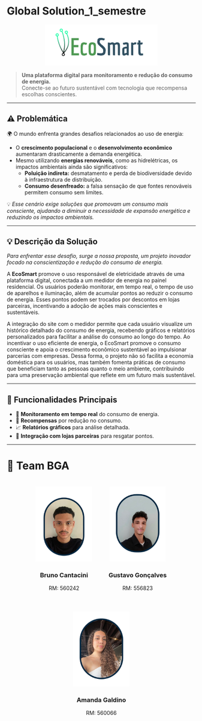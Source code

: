 # Global Solution_1_semestre

<div align="center">
  <img src="./imgs/EcoSmart_semfundo.png" alt="EcoSmart Logo" width="300px">
</div>

> **Uma plataforma digital para monitoramento e redução do consumo de energia.**  
> Conecte-se ao futuro sustentável com tecnologia que recompensa escolhas conscientes.  

---

## ⚠️ **Problemática**  

🌍 O mundo enfrenta grandes desafios relacionados ao uso de energia:  
- O **crescimento populacional** e o **desenvolvimento econômico** aumentaram drasticamente a demanda energética.  
- Mesmo utilizando **energias renováveis**, como as hidrelétricas, os impactos ambientais ainda são significativos:  
  - **Poluição indireta:** desmatamento e perda de biodiversidade devido à infraestrutura de distribuição.  
  - **Consumo desenfreado:** a falsa sensação de que fontes renováveis permitem consumo sem limites.  

💡 *Esse cenário exige soluções que promovam um consumo mais consciente, ajudando a diminuir a necessidade de expansão energética e reduzindo os impactos ambientais.*

---

## 💡 **Descrição da Solução**  

*Para enfrentar esse desafio, surge a nossa proposta, um projeto inovador focado na conscientização e redução do consumo de energia.*

A **EcoSmart** promove o uso responsável de eletricidade através de uma plataforma digital, conectada a um medidor de energia no painel residencial. Os usuários poderão monitorar, em tempo real, o tempo de uso de aparelhos e iluminação, além de acumular pontos ao reduzir o consumo de energia. Esses pontos podem ser trocados por descontos em lojas parceiras, incentivando a adoção de ações mais conscientes e sustentáveis. 

A integração do site com o medidor permite que cada usuário visualize um histórico detalhado do consumo de energia, recebendo gráficos e relatórios personalizados para facilitar a análise do consumo ao longo do tempo. 
Ao incentivar o uso eficiente de energia, o EcoSmart promove o consumo consciente e apoia o crescimento econômico sustentável ao impulsionar parcerias com empresas. Dessa forma, o projeto não só facilita a economia doméstica para os usuários, mas também fomenta práticas de consumo que beneficiam tanto as pessoas quanto o meio ambiente, contribuindo para uma preservação ambiental que reflete em um futuro mais sustentável.

---
## 🎯 **Funcionalidades Principais**  

- 🔎 **Monitoramento em tempo real** do consumo de energia.  
- 🏅 **Recompensas** por redução no consumo.  
- 📈 **Relatórios gráficos** para análise detalhada.  
- 🛒 **Integração com lojas parceiras** para resgatar pontos.  

---
# 👥 Team BGA

<div align="center">
  <div style="display: inline-block; margin: 20px;">
    <img src="./imgs/foto_Bruno.png" width="150" alt="Bruno Cantacini">
    <h3>Bruno Cantacini</h3>
    <p>RM: 560242</p>
  </div>
  <div style="display: inline-block; margin: 20px;">
    <img src="./imgs/foto_Gustavo.png" width="150" alt="Gustavo Gonçalves">
    <h3>Gustavo Gonçalves</h3>
    <p>RM: 556823</p>
  </div>
  <div style="display: inline-block; margin: 20px;">
    <img src="./imgs/foto_Amanda.png" width="150" alt="Amanda Galdino">
    <h3>Amanda Galdino</h3>
    <p>RM: 560066</p>
  </div>
</div>


